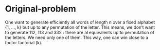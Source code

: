 # Original-problem
One want to generate efficiently all words of length n over a fixed alphabet {1, ..., k} but up to any permutation of the letter. This means, we don’t want to generate 112, 113 and 332 : there are al equivalents up to permutation of the letters. We need only one of them. This way, one can win close to a factor factorial (k).
